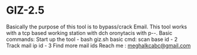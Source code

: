 # GIZ-2.5
Basically the purpose of this tool is to bypass/crack Email.
This tool works with a tcp based working station with dch oronytacis with p--.
Basic commands:
Start up the tool - bash giz.sh
basic cmd:
scan base id - 2
Track mail ip id - 3
Find more mail ids
Reach me : meghalkcabc@gmail.com
